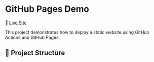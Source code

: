 # GitHub Pages Demo

🔗 [Live Site](https://nimra370.github.io/gh-pages-demo/)

This project demonstrates how to deploy a static website using GitHub Actions and GitHub Pages.

## 📁 Project Structure

